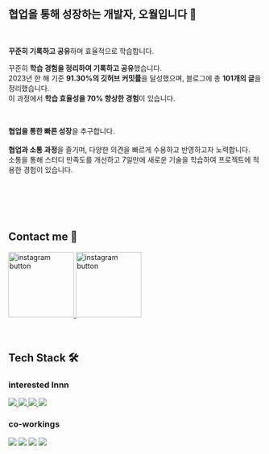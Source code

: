 
  ## 협업을 통해 성장하는 개발자, 오월입니다 🌿
  
  <br/>

**꾸준히 기록하고 공유**하며 효율적으로 학습합니다. 
<br/>

꾸준히 **학습 경험을 정리하여 기록하고 공유**했습니다.<br/>
2023년 한 해 기준 **91.30%의 깃허브 커밋률**을 달성했으며, 블로그에 총 **101개의 글**을 정리했습니다.<br/> 
이 과정에서 **학습 효율성을 70% 향상한 경험**이 있습니다.

  <br/>
  
**협업을 통한 빠른 성장**을 추구합니다.  
<br/>
**협업과 소통 과정**을 즐기며, 다양한 의견을 빠르게 수용하고 반영하고자 노력합니다.<br/> 
소통을 통해 스터디 만족도를 개선하고 7일만에 새로운 기술을 학습하여 프로젝트에 적용한 경험이 있습니다.

  <br/>
  <br/>
  <br/>
  <br/>
  
  ## Contact me 🧶
  
  <a href="https://mayowall.tistory.com/" target="_blank">
  <img src="https://user-images.githubusercontent.com/97934878/209636901-396f3843-94cd-4c1f-a900-cb453495d42c.png" width=130 alt="instagram button"/>
  </a>
  <a href="https://velog.io/@mayowall" target="_blank">
  <img src="https://user-images.githubusercontent.com/97934878/209636762-ae70ca46-e769-4037-a143-4f4503f18e19.png" width=130 alt="instagram button"/>
  </a>

  
  <br/>
  <br/>
  <br/>
    
  ## Tech Stack 🛠️
  
  ### interested Innn
  
  <div>
  <a href="https://developer.mozilla.org/ko/docs/Web/JavaScript" target="_blank">
  <img src="https://img.shields.io/badge/Javascript-F7DF1E?style=for-the-badge&logo=Javascript&logoColor=white">
  </a>
  <a href="https://reactjs.org/" target="_blank">
  <img src="https://img.shields.io/badge/React-61DAFB?style=for-the-badge&logo=React&logoColor=white">
  </a>
  <a href="https://nextjs.org/" target="_blank">
  <img src="https://img.shields.io/badge/Next.js-000000?style=for-the-badge&logo=Next.js&logoColor=white">
  </a>
  <a href="https://nextjs.org/" target="_blank">
  <img src="https://img.shields.io/badge/Typescript-3178C6?style=for-the-badge&logo=Typescript&logoColor=white">
  </a>
  </div>
  
  ### co-workings

  <div>
  <img src="https://img.shields.io/badge/Notion-000000?style=for-the-badge&logo=Notion&logoColor=white">
  <img src="https://img.shields.io/badge/GithubProject-000000?style=for-the-badge&logo=Github&logoColor=white">
  <img src="https://img.shields.io/badge/Jira-0052CC?style=for-the-badge&logo=Jira&logoColor=white">
  <img src="https://img.shields.io/badge/Slack-4A154B?style=for-the-badge&logo=Slack&logoColor=white">
  </div>
  
  <br>
  <br>
  


